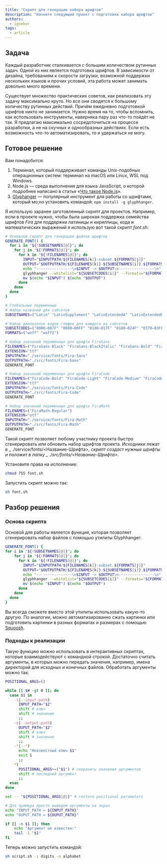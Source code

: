 ```yaml
---
title: "Скрипт для генерации набора шрифтов"
description: "Начните следующий проект с подготовки набора шрифтов"
authors:
  - igsekor
tags:
  - article
---
```


## Задача

Каждый разработчик сталкивается с большим количеством рутинных задач. Одной из них является подготовка шрифтов. В зависимости от дизайна, требованиям к скорости загрузки, возможной поддержки нескольких языков и прочих условий, эта работа может занимать довольно много времени.

Существует множество практических советов, как реализовать эту задачу максимально круто. Но все они сводятся к большому количеству рутинных действий. Причём ежедневно подготовкой шрифтов никто не занимается. Нужно время на то, чтобы вспомнить, как использовать инструменты, наверняка пару раз что-то пойдёт не так. Я предлагаю максимально сосредоточиться на процессе разработки, а не на скучных и однообразных действиях. Если есть возможность что-то автоматизировать, то я удержаться не могу.

## Готовое решение

Вам понадобится:

1. Терминал, который поддерживает команды Unix-подобных операционных систем: терминал на macOS или Linux, WSL под Windows.
2. Node.js — среда выполнения для языка JavaScript, о которой подробнее написано в статье «[Что такое Node.js](/tools/nodejs/)».
3. [Glyphanger](https://www.npmjs.com/package/glyphhanger) — популярный инструмент для работы со шрифтами, который мо;но установить командой: `npm install -g glyphhanger`.

Я использую заранее заготовленный скрипт для проектов. Например, если в проекте нужно, чтобы была широкая поддержка семейства шрифтов _Fira_ для поддержки латиницы и кириллицы, кода и математических выражений я использую вот такой скрипт _font.sh_:

```bash
# Основной скрипт для генерации файлов шрифтов
GENERATE_FONT() {
  for i in "${!SUBSETNAMES[@]}"; do
    for j in "${!FORMATS[@]}"; do
      for k in "${!FILENAMES[@]}"; do
        INPUT="$INPUTPATH/${FILENAMES[k]}-subset.${FORMATS[j]}"
        OUTPUT="$OUTPUTPATH/${FILENAMES[k]}-${SUBSETNAMES[i]}.${FORMATS[j]}"
        echo "----------------\n$INPUT -> $OUTPUT\n----------------\n"
        glyphhanger --whitelist="${SUBSETCODES[i]}" --formats="${FORMATS[j]}" --subset="$INPUTPATH/${FILENAMES[k]}.$EXTENSION" --css
        mv $(echo "$INPUT") $(echo "$OUTPUT")
      done
    done
  done
}

# Глобальные переменные
# Набор названий для сабсетов
SUBSETNAMES=("Latin" "LatinSupplement" "LatinExtendedA" "LatinExtendedB" "GreekCoptic" "Cyrilic" "CyrilicSupplement")

# Набор диапозонов кодов глифов для каждого из сабсетов
SUBSETCODES=("0000−007F" "0080−00FF" "0100−017F" "0180−024F" "0370−03FF" "0400−04FF" "0500−052F")
FORMATS=("woff" "woff2")

# Набор значений переменных для шрифта FiraSans
FILENAMES=("FiraSans-Black" "FiraSans-BlackItalic" "FiraSans-Bold" "FiraSans-BoldItalic" "FiraSans-ExtraBold" "FiraSans-ExtraBoldItalic" "FiraSans-ExtraLight" "FiraSans-LightItalic" "FiraSans-Italic" "FiraSans-Light" "FiraSans-LightItalic" "FiraSans-Medium" "FiraSans-MediumItalic" "FiraSans-Regular" "FiraSans-SemiBold" "FiraSans-SemiBoldItalic" "FiraSans-Thin" "FiraSans-ThinItalic")
EXTENSION="ttf"
INPUTPATH="./service/fonts/Fira-Sans"
OUTPUTPATH="./src/fonts/Fira-Sans"
GENERATE_FONT

# Набор значений переменных для шрифта FiraCode
FILENAMES=("FiraCode-Bold" "FiraCode-Light" "FiraCode-Medium" "FiraCode-Regular" "FiraCode-SemiBold")
EXTENSION="ttf"
INPUTPATH="./service/fonts/Fira-Code"
OUTPUTPATH="./src/fonts/Fira-Code"
GENERATE_FONT

# Набор значений переменных для шрифта FiraMath
FILENAMES=("FiraMath-Regular")
EXTENSION="otf"
INPUTPATH="./service/fonts/Fira-Math"
OUTPUTPATH="./src/fonts/Fira-Math"
GENERATE_FONT
```

Такой скрипт позволяет любому участнику проекта быстро сгенерировать или обновить набор шрифтов проекта. Исходники лежат в _ ./service/fonts/\<Название-Шрифта\>_, скрипт создаст нужные шрифты и положит в папку _ ./src/fonts/\<Название-Шрифта\>_.

Установите права на исполнение:

```bash
chmod 755 font.sh
```

Запустить скрипт можно так:

```bash
sh font.sh
```

## Разбор решения

### Основа скрипта

Основой для работы является функция, которая позволяет сгенерировать набор файлов с помощью утилиты Glyphhanger:

```bash
GENERATE_FONT() {
for i in "${!SUBSETNAMES[@]}"; do
    for j in "${!FORMATS[@]}"; do
      for k in "${!FILENAMES[@]}"; do
        INPUT="$INPUTPATH/${FILENAMES[k]}-subset.${FORMATS[j]}"
        OUTPUT="$OUTPUTPATH/${FILENAMES[k]}-${SUBSETNAMES[i]}.${FORMATS[j]}"
        echo "----------------\n$INPUT -> $OUTPUT\n----------------\n"
        glyphhanger --whitelist="${SUBSETCODES[i]}" --formats="${FORMATS[j]}" --subset="$INPUTPATH/${FILENAMES[k]}.$EXTENSION" --css
        mv $(echo "$INPUT") $(echo "$OUTPUT")
      done
    done
  done
}
```

Вы всегда сможете вместо этой утилиты использовать какую-то другую. По аналогии, можно автоматизированно сжать картинки или подготовить картинки в разных форматах и размерах с помощью [Squoosh](https://squoosh.app).

### Подходы к реализации

Такую функцию можно использовать в интерактивных скриптах, которые взаимодействуют с командной строкой. Достаточно считать аргументы, в которых можно передать значения, например, имена директорий для исходных и конечных файлов. Обработать аргументы можно так:

```bash
POSITIONAL_ARGS=()

while [[ $# -gt 0 ]]; do
  case $1 in
    -i|--input-path)
      INPUT_PATH="$2"
      shift # ключ
      shift # значение
      ;;
    -o|--output-path)
      OUPUT_PATH="$2"
      shift # ключ
      shift # значение
      ;;
    -*|--*)
      echo "Неизвестный ключ $1"
      exit 1
      ;;
    *)
      POSITIONAL_ARGS+=("$1") # сохранить значения аргументов
      shift # последний аргумент
      ;;
  esac
done

set -- "${POSITIONAL_ARGS[@]}" # restore positional parameters

# Для примера просто выведем аргументы на экран
echo "INPUT_PATH = ${INPUT_PATH}"
echo "OUPUT_PATH = ${OUPUT_PATH}"

if [[ -n $1 ]]; then
    echo "Аргумент не известен:"
    tail -1 "$1"
fi
```

Теперь можно запустить командой:

```bash
sh script.sh -i digits -o alphabet
```
